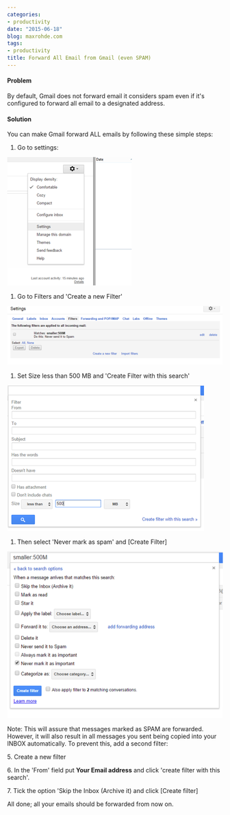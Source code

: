 ```yaml
---
categories:
- productivity
date: "2015-06-18"
blog: maxrohde.com
tags:
- productivity
title: Forward All Email from Gmail (even SPAM)
---
```


#### Problem

By default, Gmail does not forward email it considers spam even if it's configured to forward all email to a designated address.

#### Solution

You can make Gmail forward ALL emails by following these simple steps:

1. Go to settings:

![](images/061815_0122_forwardalle1.png)

1. Go to Filters and 'Create a new Filter'

![](images/061815_0122_forwardalle2.png)

1. Set Size less than 500 MB and 'Create Filter with this search'

![](images/061815_0122_forwardalle3.png)

1. Then select 'Never mark as spam' and \[Create Filter\]

![](images/061815_0122_forwardalle4.png)

Note: This will assure that messages marked as SPAM are forwarded. However, it will also result in all messages you sent being copied into your INBOX automatically. To prevent this, add a second filter:

5\. Create a new filter

6\. In the 'From' field put **Your Email address** and click 'create filter with this search'.

7\. Tick the option 'Skip the Inbox (Archive it) and click \[Create filter\]

All done; all your emails should be forwarded from now on.